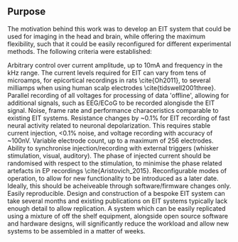 ## Purpose

The motivation behind this work was to develop an EIT system that could be used for imaging in the head and brain, while offering the maximum flexibility, such that it could be easily reconfigured for different experimental methods. The following criteria were established:

Arbitrary control over current amplitude, up to 10mA and frequency in the kHz range. The current levels required for EIT can vary from tens of microamps, for epicortical recordings in rats \cite{Oh2011}, to several milliamps when using human scalp electrodes \cite{tidswell2001three}. 
Parallel recording of all voltages for processing of data 'offline', allowing for additional signals, such as EEG/ECoG to be recorded alongisde the EIT signal.
Noise, frame rate and performance characeristics comparable to existing EIT systems. Resistance changes by ~0.1% for EIT recording of fast neural activity related to neuronal depolarization. This requires stable current injection, <0.1% noise, and voltage recording with accuracy of ~100nV.
Variable electrode count, up to a maximum of 256 electrodes.
Ability to synchronise injection/recording with external triggers (whisker stimulation, visual, auditory). The phase of injected current should be randomised with respect to the stimulation, to minimise the phase related artefacts in EP recordings \cite{Aristovich_2015}.
Reconfigurable modes of operation, to allow for new functionality to be introduced as a later date. Ideally, this should be acheiveable through software/firmware changes only.
Easily reproducible. Design and construction of a bespoke EIT system can take several months and existing publications on EIT systems typically lack enough detail to allow replication. A system which can be easily replicated using a mixture of off the shelf equipment, alongside open source software and hardware designs, will significantly reduce the workload and allow new systems to be assembled in a matter of weeks.
